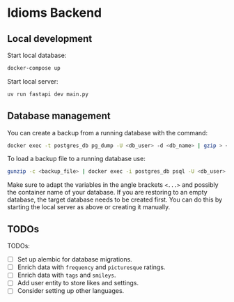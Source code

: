 # Idioms Backend

## Local development

Start local database:

```bash
docker-compose up
```

Start local server:

```bash
uv run fastapi dev main.py
```

## Database management

You can create a backup from a running database with the command:

```bash
docker exec -t postgres_db pg_dump -U <db_user> -d <db_name> | gzip > <backup_file>
```

To load a backup file to a running database use:

```bash
gunzip -c <backup_file> | docker exec -i postgres_db psql -U <db_user> -d <db_name>
```

Make sure to adapt the variables in the angle brackets `<...>` and possibly the container name of your database.
If you are restoring to an empty database, the target database needs to be created first.
You can do this by starting the local server as above or creating it manually.

## TODOs

TODOs:

- [ ] Set up alembic for database migrations.
- [ ] Enrich data with `frequency` and `picturesque` ratings.
- [ ] Enrich data with `tags` and `smileys`.
- [ ] Add user entity to store likes and settings.
- [ ] Consider setting up other languages.

```

```
